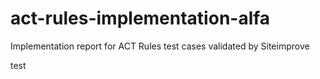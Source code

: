 # act-rules-implementation-alfa
Implementation report for ACT Rules test cases validated by Siteimprove

test
